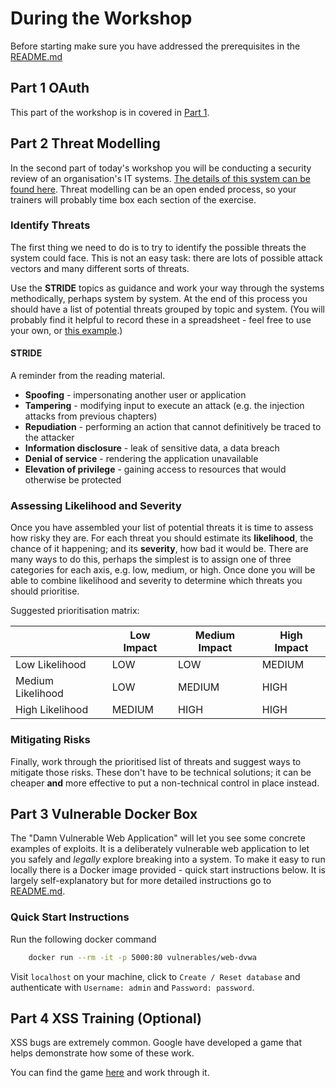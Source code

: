 # During the Workshop

Before starting make sure you have addressed the prerequisites in the [README.md](README.md)

## Part 1 OAuth

This part of the workshop is in covered in [Part 1](./part_1.md).

## Part 2 Threat Modelling

In the second part of today's workshop you will be conducting a security review of an organisation's IT systems. [The details of this system can be found here](./Scenarios/Alpha_Organisation/description.md). Threat modelling can be an open ended process, so your trainers will probably time box each section of the exercise.

### Identify Threats

The first thing we need to do is to try to identify the possible threats the system could face. This is not an easy task: there are lots of possible attack vectors and many different sorts of threats.

Use the **STRIDE** topics as guidance and work your way through the systems methodically, perhaps system by system. At the end of this process you should have a list of potential threats grouped by topic and system. (You will probably find it helpful to record these in a spreadsheet - feel free to use your own, or [this example](https://docs.google.com/spreadsheets/d/1BWj_jrJ2HiHTRaoW6_pPVgN1W0zAnvOM0v7WUYG9lw8/edit?usp=sharing).)

#### STRIDE

A reminder from the reading material.

- **Spoofing** - impersonating another user or application
- **Tampering** - modifying input to execute an attack (e.g. the injection attacks from previous chapters)
- **Repudiation** - performing an action that cannot definitively be traced to the attacker
- **Information disclosure** - leak of sensitive data, a data breach
- **Denial of service** - rendering the application unavailable
- **Elevation of privilege** - gaining access to resources that would otherwise be protected

### Assessing Likelihood and Severity

Once you have assembled your list of potential threats it is time to assess how risky they are. For each threat you should estimate its **likelihood**, the chance of it happening; and its **severity**, how bad it would be. There are many ways to do this, perhaps the simplest is to assign one of three categories for each axis, e.g. low, medium, or high. Once done you will be able to combine likelihood and severity to determine which threats you should prioritise.

Suggested prioritisation matrix:

|                   | Low Impact | Medium Impact | High Impact |
| ----------------- | ---------- | ------------- | ----------- |
| Low Likelihood    | LOW        | LOW           | MEDIUM      |
| Medium Likelihood | LOW        | MEDIUM        | HIGH        |
| High Likelihood   | MEDIUM     | HIGH          | HIGH        |

### Mitigating Risks

Finally, work through the prioritised list of threats and suggest ways to mitigate those risks. These don't have to be technical solutions; it can be cheaper **and** more effective to put a non-technical control in place instead.

## Part 3 Vulnerable Docker Box

The "Damn Vulnerable Web Application" will let you see some concrete examples of exploits. It is a deliberately vulnerable web application to let you safely and _legally_ explore breaking into a system. To make it easy to run locally there is a Docker image provided - quick start instructions below. It is largely self-explanatory but for more detailed instructions go to [README.md](https://github.com/opsxcq/docker-vulnerable-dvwa/blob/master/README.md).

### Quick Start Instructions

Run the following docker command

```bash
    docker run --rm -it -p 5000:80 vulnerables/web-dvwa
```

Visit `localhost` on your machine, click to `Create / Reset database` and authenticate with `Username: admin` and `Password: password`.

## Part 4 XSS Training (Optional)

XSS bugs are extremely common. Google have developed a game that helps demonstrate how some of these work.

You can find the game [here](https://xss-game.appspot.com/) and work through it.
